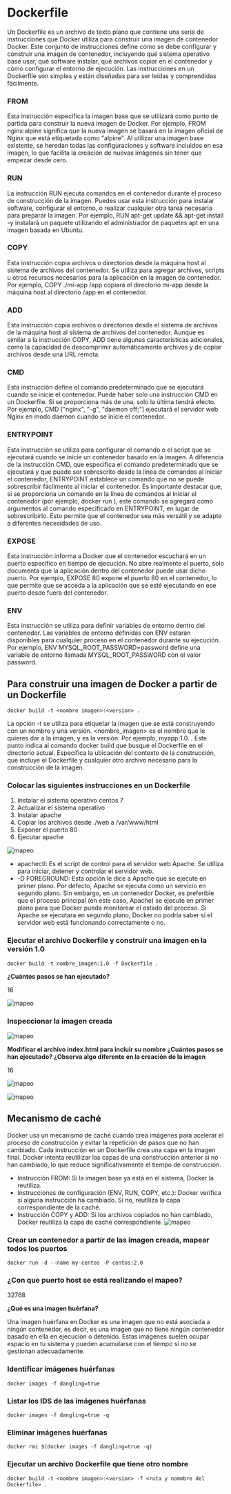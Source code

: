 # Dockerfile
Un Dockerfile es un archivo de texto plano que contiene una serie de instrucciones que Docker utiliza para construir una imagen de contenedor Docker. Este conjunto de instrucciones define cómo se debe configurar y construir una imagen de contenedor, incluyendo qué sistema operativo base usar, qué software instalar, qué archivos copiar en el contenedor y cómo configurar el entorno de ejecución.
Las instrucciones en un Dockerfile son simples y están diseñadas para ser leídas y comprendidas fácilmente. 

### FROM 
Esta instrucción especifica la imagen base que se utilizará como punto de partida para construir la nueva imagen de Docker. Por ejemplo, FROM nginx:alpine significa que la nueva imagen se basará en la imagen oficial de Nginx que está etiquetada como "alpine". Al utilizar una imagen base existente, se heredan todas las configuraciones y software incluidos en esa imagen, lo que facilita la creación de nuevas imágenes sin tener que empezar desde cero.

### RUN
La instrucción RUN ejecuta comandos en el contenedor durante el proceso de construcción de la imagen. Puedes usar esta instrucción para instalar software, configurar el entorno, o realizar cualquier otra tarea necesaria para preparar la imagen. Por ejemplo, RUN apt-get update && apt-get install -y <paquete> instalará un paquete utilizando el administrador de paquetes apt en una imagen basada en Ubuntu.

### COPY
Esta instrucción copia archivos o directorios desde la máquina host al sistema de archivos del contenedor. Se utiliza para agregar archivos, scripts u otros recursos necesarios para la aplicación en la imagen de contenedor. Por ejemplo, COPY ./mi-app /app copiará el directorio mi-app desde la máquina host al directorio /app en el contenedor.

### ADD
Esta instrucción copia archivos o directorios desde el sistema de archivos de la máquina host al sistema de archivos del contenedor. Aunque es similar a la instrucción COPY, ADD tiene algunas características adicionales, como la capacidad de descomprimir automáticamente archivos y de copiar archivos desde una URL remota.

### CMD 
Esta instrucción define el comando predeterminado que se ejecutará cuando se inicie el contenedor. Puede haber solo una instrucción CMD en un Dockerfile. Si se proporciona más de una, solo la última tendrá efecto. Por ejemplo, CMD ["nginx", "-g", "daemon off;"] ejecutará el servidor web Nginx en modo daemon cuando se inicie el contenedor.

### ENTRYPOINT
Esta instrucción se utiliza para configurar el comando o el script que se ejecutará cuando se inicie un contenedor basado en la imagen. A diferencia de la instrucción CMD, que especifica el comando predeterminado que se ejecutará y que puede ser sobrescrito desde la línea de comandos al iniciar el contenedor, ENTRYPOINT establece un comando que no se puede sobrescribir fácilmente al iniciar el contenedor.
Es importante destacar que, si se proporciona un comando en la línea de comandos al iniciar el contenedor (por ejemplo, docker run <imagen> <comando>), este comando se agregará como argumentos al comando especificado en ENTRYPOINT, en lugar de sobrescribirlo. Esto permite que el contenedor sea más versátil y se adapte a diferentes necesidades de uso.

### EXPOSE
Esta instrucción informa a Docker que el contenedor escuchará en un puerto específico en tiempo de ejecución. No abre realmente el puerto, solo documenta que la aplicación dentro del contenedor puede usar dicho puerto. Por ejemplo, EXPOSE 80 expone el puerto 80 en el contenedor, lo que permite que se acceda a la aplicación que se esté ejecutando en ese puerto desde fuera del contenedor.

### ENV
Esta instrucción se utiliza para definir variables de entorno dentro del contenedor. Las variables de entorno definidas con ENV estarán disponibles para cualquier proceso en el contenedor durante su ejecución. Por ejemplo, ENV MYSQL_ROOT_PASSWORD=password define una variable de entorno llamada MYSQL_ROOT_PASSWORD con el valor password.

##  Para construir una imagen de Docker a partir de un Dockerfile
```
docker build -t <nombre imagen>:<version> .
```
La opción -t se utiliza para etiquetar la imagen que se está construyendo con un nombre y una versión. <nombre_imagen> es el nombre que le quieres dar a la imagen, y <version> es la versión. Por ejemplo, myapp:1.0.
*.* Este punto indica al comando docker build que busque el Dockerfile en el directorio actual. Especifica la ubicación del contexto de la construcción, que incluye el Dockerfile y cualquier otro archivo necesario para la construcción de la imagen.


### Colocar las siguientes instrucciones en un Dockerfile
1. Instalar el sistema operativo centos 7
2. Actualizar el sistema operativo
3. Instalar apache
4. Copiar los archivos desde ./web a /var/www/html
5. Exponer el puerto 80
6. Ejecutar apache

![mapeo](imagenes/dockerfile.PNG)

- apachectl: Es el script de control para el servidor web Apache. Se utiliza para iniciar, detener y controlar el servidor web.
- -D FOREGROUND: Esta opción le dice a Apache que se ejecute en primer plano. Por defecto, Apache se ejecuta como un servicio en segundo plano. Sin embargo, en un contenedor Docker, es preferible que el proceso principal (en este caso, Apache) se ejecute en primer plano para que Docker pueda monitorear el estado del proceso. Si Apache se ejecutara en segundo plano, Docker no podría saber si el servidor web está funcionando correctamente o no.

 
### Ejecutar el archivo Dockerfile y construir una imagen en la versión 1.0

```
docker build -t nombre_imagen:1.0 -f Dockerfile .
```

**¿Cuántos pasos se han ejecutado?**

16

![mapeo](imagenes/micentos.png)

### Inspeccionar la imagen creada

![mapeo](imagenes/inspectmicentos.png)

**Modificar el archivo index.html para incluir su nombre**
**¿Cuántos pasos se han ejecutado? ¿Observa algo diferente en la creación de la imagen**

16

![mapeo](imagenes/micentos2.png)

![mapeo](imagenes/html-changed.png)

## Mecanismo de caché
Docker usa un mecanismo de caché cuando crea imágenes para acelerar el proceso de construcción y evitar la repetición de pasos que no han cambiado. Cada instrucción en un Dockerfile crea una capa en la imagen final. Docker intenta reutilizar las capas de una construcción anterior si no han cambiado, lo que reduce significativamente el tiempo de construcción.

- Instrucción FROM: Si la imagen base ya está en el sistema, Docker la reutiliza.
- Instrucciones de configuración (ENV, RUN, COPY, etc.): Docker verifica si alguna instrucción ha cambiado. Si no, reutiliza la capa correspondiente de la caché.
- Instrucción COPY y ADD: Si los archivos copiados no han cambiado, Docker reutiliza la capa de caché correspondiente.
![mapeo](imagenes/dockerfile-cache.PNG)

### Crear un contenedor a partir de las imagen creada, mapear todos los puertos
```
docker run -d --name my-centos -P centos:2.0
```

### ¿Con que puerto host se está realizando el mapeo?

32768

**¿Qué es una imagen huérfana?**

Una imagen huérfana en Docker es una imagen que no está asociada a ningún contenedor, es decir, es una imagen que no tiene ningún contenedor basado en ella en ejecución o detenido. Estas imágenes suelen ocupar espacio en tu sistema y pueden acumularse con el tiempo si no se gestionan adecuadamente.

### Identificar imágenes huérfanas
```
docker images -f dangling=true
```

### Listar los IDS de las imágenes huérfanas
```
docker images -f dangling=true -q
```

### Eliminar imágenes huérfanas
```
docker rmi $(docker images -f dangling=true -q)
```

### Ejecutar un archivo Dockerfile que tiene otro nombre
```
docker build -t <nombre imagen>:<version> -f <ruta y nommbre del Dockerfile> .
```

